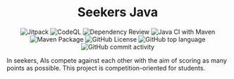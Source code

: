 <div align="center">
    <h1>Seekers Java</h1>
    <p>
        <img alt="Jitpack" src="https://jitpack.io/v/seekers-dev/seekers-server.svg">
        <img alt="CodeQL" src="https://github.com/seekers-dev/seekers-java/actions/workflows/codeql.yml/badge.svg">
        <img alt="Dependency Review" src="https://github.com/seekers-dev/seekers-java/actions/workflows/dependency-review.yml/badge.svg">
        <img alt="Java CI with Maven" src="https://github.com/seekers-dev/seekers-java/actions/workflows/maven.yml/badge.svg">
        <img alt="Maven Package" src="https://github.com/seekers-dev/seekers-java/actions/workflows/maven-publish.yml/badge.svg">
        <img alt="GitHub License" src="https://img.shields.io/github/license/seekers-dev/seekers-java">
        <img alt="GitHub top language" src="https://img.shields.io/github/languages/top/seekers-dev/seekers-java">
        <img alt="GitHub commit activity" src="https://img.shields.io/github/commit-activity/m/seekers-dev/seekers-java">
    </p>
</div>

In seekers, AIs compete against each other with the aim of scoring as many points as possible. This project is competition-oriented for students.
